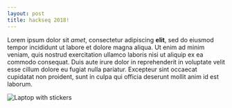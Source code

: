 ```yaml
---
layout: post
title: hackseq 2018!
---
```


Lorem ipsum dolor sit *amet*, consectetur adipiscing **elit**, sed do eiusmod tempor incididunt ut labore et dolore magna aliqua. Ut enim ad minim veniam, quis nostrud exercitation ullamco laboris nisi ut aliquip ex ea commodo consequat. Duis aute irure dolor in reprehenderit in voluptate velit esse cillum dolore eu fugiat nulla pariatur. Excepteur sint occaecat cupidatat non proident, sunt in culpa qui officia deserunt mollit anim id est laborum.

![Laptop with stickers](https://github.com/sir-brunogrande/sir-brunogrande.github.io/blob/master/_posts/laptop.jpg?raw=true)
